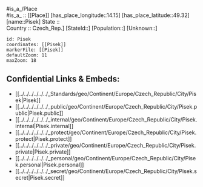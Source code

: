 ﻿---
location: [49.32,14.15] 
mapzoom: [7,12] 
mapmarker: city 
type: City
tags:
- geo/City


SpocWebEntityId: 33387
isDeleted: false
confidential: public

---
#is_a_/Place  
#is_a_ :: [[Place]] 
[has_place_longitude::14.15] 
[has_place_latitude::49.32] 
[name::Pisek] 
State ::  
Country :: Czech_Rep.] 
[StateId::] 
[Population::] 
[Unknown::] 


```leaflet
id: Pisek
coordinates: [[Pisek]] 
markerFile: [[Pisek]] 
defaultZoom: 11 
maxZoom: 18
```


## Confidential Links & Embeds: 
- [[../../../../../../_Standards/geo/Continent/Europe/Czech_Republic/City/Pisek|Pisek]] 
- [[../../../../../../_public/geo/Continent/Europe/Czech_Republic/City/Pisek.public|Pisek.public]] 
- [[../../../../../../_internal/geo/Continent/Europe/Czech_Republic/City/Pisek.internal|Pisek.internal]] 
- [[../../../../../../_protect/geo/Continent/Europe/Czech_Republic/City/Pisek.protect|Pisek.protect]] 
- [[../../../../../../_private/geo/Continent/Europe/Czech_Republic/City/Pisek.private|Pisek.private]] 
- [[../../../../../../_personal/geo/Continent/Europe/Czech_Republic/City/Pisek.personal|Pisek.personal]] 
- [[../../../../../../_secret/geo/Continent/Europe/Czech_Republic/City/Pisek.secret|Pisek.secret]] 
